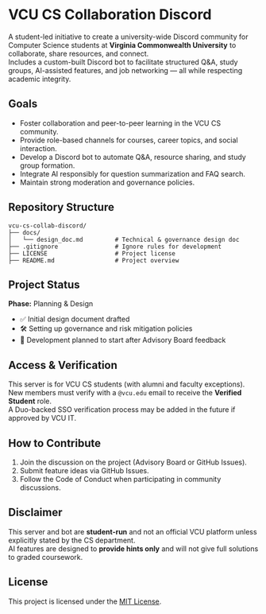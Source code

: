 # VCU CS Collaboration Discord

A student-led initiative to create a university-wide Discord community for Computer Science students at **Virginia Commonwealth University** to collaborate, share resources, and connect.  
Includes a custom-built Discord bot to facilitate structured Q&A, study groups, AI-assisted features, and job networking — all while respecting academic integrity.

## Goals
- Foster collaboration and peer-to-peer learning in the VCU CS community.
- Provide role-based channels for courses, career topics, and social interaction.
- Develop a Discord bot to automate Q&A, resource sharing, and study group formation.
- Integrate AI responsibly for question summarization and FAQ search.
- Maintain strong moderation and governance policies.

## Repository Structure

```
vcu-cs-collab-discord/
├── docs/
│   └── design_doc.md         # Technical & governance design doc
├── .gitignore                # Ignore rules for development
├── LICENSE                   # Project license
├── README.md                 # Project overview
```

## Project Status
**Phase:** Planning & Design  
- ✅ Initial design document drafted  
- 🛠 Setting up governance and risk mitigation policies  
- 📌 Development planned to start after Advisory Board feedback  

## Access & Verification
This server is for VCU CS students (with alumni and faculty exceptions).  
New members must verify with a `@vcu.edu` email to receive the **Verified Student** role.  
A Duo-backed SSO verification process may be added in the future if approved by VCU IT.

## How to Contribute
1. Join the discussion on the project (Advisory Board or GitHub Issues).
2. Submit feature ideas via GitHub Issues.
3. Follow the Code of Conduct when participating in community discussions.

## Disclaimer
This server and bot are **student-run** and not an official VCU platform unless explicitly stated by the CS department.  
AI features are designed to **provide hints only** and will not give full solutions to graded coursework.

## License
This project is licensed under the [MIT License](LICENSE).

